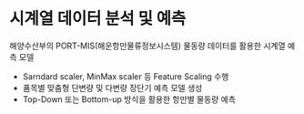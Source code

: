 # 시계열 데이터 분석 및 예측

해양수산부의 PORT-MIS(해운항만물류정보시스템) 물동량 데이터를 활용한 시계열 예측 모델 

- Sarndard scaler, MinMax scaler 등 Feature Scaling 수행 
- 품목별 맞춤형 단변량 및 다변량 장단기 예측 모델 생성 
- Top-Down 또는 Bottom-up 방식을 활용한 항만별 물동량 예측 
